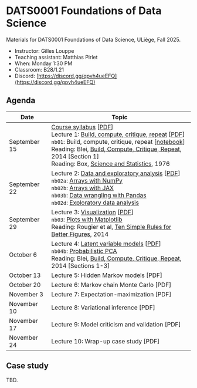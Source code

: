 # DATS0001 Foundations of Data Science

Materials for DATS0001 Foundations of Data Science, ULiège, Fall 2025.

- Instructor: Gilles Louppe
- Teaching assistant: Matthias Pirlet
- When: Monday 1:30 PM
- Classroom: B28/1.21
- Discord: [https://discord.gg/qpvh4ueEFQ](https://discord.gg/qpvh4ueEFQ)

## Agenda

| Date | Topic |
| --- | --- |
| September 15 | [Course syllabus](https://glouppe.github.io/dats0001-foundations-of-data-science/?p=course-syllabus.md) [[PDF](https://glouppe.github.io/dats0001-foundations-of-data-science/pdf/course-syllabus.pdf)]<br> Lecture 1: [Build, compute, critique, repeat](https://glouppe.github.io/dats0001-foundations-of-data-science/?p=lecture1.md) [[PDF](https://glouppe.github.io/dats0001-foundations-of-data-science/pdf/lec1.pdf)]<br>`nb01`: Build, compute, critique, repeat [[notebook](./nb01-box-loop.ipynb)]<br>Reading: Blei, [Build, Compute, Critique, Repeat](http://www.cs.columbia.edu/~blei/fogm/2020F/readings/Blei2014.pdf), 2014 [Section 1]<br>Reading: Box, [Science and Statistics](https://www.jstor.org/stable/2286841), 1976 |
| September 22 | Lecture 2: [Data and exploratory analysis](https://glouppe.github.io/dats0001-foundations-of-data-science/?p=lecture2.md) [[PDF](https://glouppe.github.io/dats0001-foundations-of-data-science/pdf/lec2.pdf)]<br>`nb02a`: [Arrays with NumPy](./nb02a-tables.ipynb)<br>`nb02b`: [Arrays with JAX](./nb02b-jax.ipynb)<br>`nb03b`: [Data wrangling with Pandas](./nb02c-data-wrangling.ipynb)<br>`nb02d`: [Exploratory data analysis](./nb02d-eda.ipynb) |
| September 29 | Lecture 3: [Visualization](https://glouppe.github.io/dats0001-foundations-of-data-science/?p=lecture3.md) [[PDF](https://glouppe.github.io/dats0001-foundations-of-data-science/pdf/lec3.pdf)]<br>`nb03`: [Plots with Matplotlib](./nb03-plots.ipynb)<br>Reading: Rougier et al, [Ten Simple Rules for Better Figures](https://journals.plos.org/ploscompbiol/article/file?id=10.1371/journal.pcbi.1003833&type=printable), 2014 |
| October 6 | Lecture 4: [Latent variable models](https://glouppe.github.io/dats0001-foundations-of-data-science/?p=lecture4.md) [[PDF](https://glouppe.github.io/dats0001-foundations-of-data-science/pdf/lec4.pdf)]<br>`nb04b`: [Probabilistic PCA](./nb04b-ppca.ipynb)<br>Reading: Blei, [Build, Compute, Critique, Repeat](http://www.cs.columbia.edu/~blei/fogm/2020F/readings/Blei2014.pdf), 2014 [Sections 1-3] |
| October 13 | Lecture 5: Hidden Markov models [PDF] |
| October 20 | Lecture 6: Markov chain Monte Carlo [PDF] |
| November 3 | Lecture 7: Expectation-maximization [PDF] |
| November 10 | Lecture 8: Variational inference [PDF] |
| November 17 | Lecture 9: Model criticism and validation [PDF] |
| November 24 | Lecture 10: Wrap-up case study [PDF] |

## Case study

TBD.
